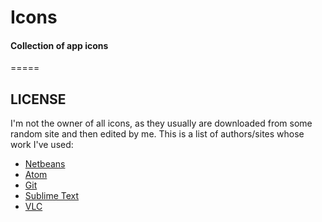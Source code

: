 Icons
=====

#### Collection of app icons

=====

## LICENSE

I'm not the owner of all icons, as they usually are downloaded from some random site and then edited by me. This is a list of authors/sites whose work I've used:

* [Netbeans](http://cameronoxley.github.io/netbeans-icon-osx/)
* [Atom](https://www.google.com/search?sa=G&hl=es-419&tbs=simg:CAESpQIJaaW5smg4zXwamQILEKjU2AQaBAgBCAoMCxCwjKcIGmIKYAgDEijyAfMB4QHfAZoG9AbjAfEGugLAA6Q0_1zOjNJo9wD27P6I0wT26KJ00GjCIvidZc2N2Z8W98ru3f_1DwWQGSv936ctRKcg9CYK5XtFMmWs0I09-5dH-OFXgAMZEgBAwLEI6u_1ggaCgoICAESBFUtGaIMCxCd7cEJGoQBChgKBmNpcmNsZdqliPYDCgoIL20vMDF2a2wKGwoIZ3JhcGhpY3PapYj2AwsKCS9tLzAyMXNkZwobCghjbGlwIGFydNqliPYDCwoJL20vMDNnMDl0ChYKBGljb27apYj2AwoKCC9tLzAzdHFqChYKBHNpZ27apYj2AwoKCC9tLzA2enNxDA&q=atom+github&tbm=isch&ved=0ahUKEwil1P7FiL_PAhXG3SYKHdfuB6kQsw4IMw&biw=1920&bih=996#hl=es-419&tbm=isch&q=atom+mac+icon)
* [Git](https://dribbble.com/shots/1694053-Git-App-Icon)
* [Sublime Text](https://github.com/snwh/paper-icon-theme)
* [VLC](http://www.icon100.com/icon/182552/vlc-flat)
